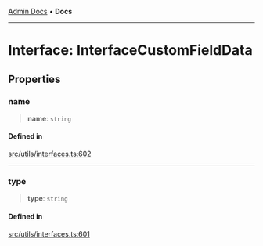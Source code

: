 [Admin Docs](/) • **Docs**

***

# Interface: InterfaceCustomFieldData

## Properties

### name

> **name**: `string`

#### Defined in

[src/utils/interfaces.ts:602](https://github.com/PalisadoesFoundation/talawa-admin/blob/main/src/utils/interfaces.ts#L602)

***

### type

> **type**: `string`

#### Defined in

[src/utils/interfaces.ts:601](https://github.com/PalisadoesFoundation/talawa-admin/blob/main/src/utils/interfaces.ts#L601)

